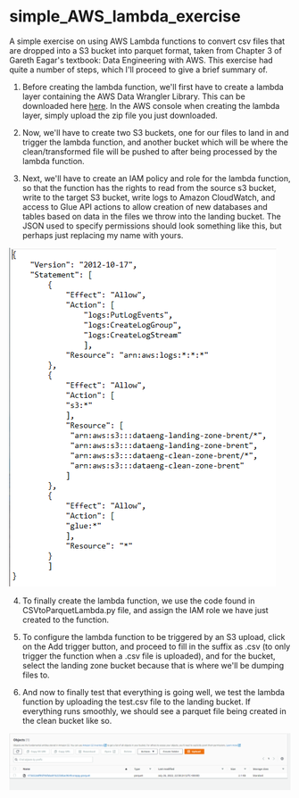 # simple_AWS_lambda_exercise
A simple exercise on using AWS Lambda functions to convert csv files that are dropped into a S3 bucket into parquet format, taken from Chapter 3 of Gareth Eagar's textbook: Data Engineering with AWS. This exercise had quite a number of steps, which I'll proceed to give a brief summary of.

1. Before creating the lambda function, we'll first have to create a lambda layer containing the AWS Data Wrangler Library. This can be downloaded here [here](https://github.com/awslabs/aws-data-wrangler/releases). In the AWS console when creating the lambda layer, simply upload the zip file you just downloaded.

2. Now, we'll have to create two S3 buckets, one for our files to land in and trigger the lambda function, and another bucket which will be where the clean/transformed
file will be pushed to after being processed by the lambda function.

3. Next, we'll have to create an IAM policy and role for the lambda function, so that the function has the rights to read from the source s3 bucket, write to the 
target S3 bucket, write logs to Amazon CloudWatch, and access to Glue API actions to allow creation of new databases and tables based on data in the files we throw
into the landing bucket. The JSON used to specify permissions should look something like this, but perhaps just replacing my name with yours.

![alt text](https://github.com/BrentTanKian/simple_AWS_lambda_exercise/blob/main/fixtures/AWSpermissions.PNG)

4. To finally create the lambda function, we use the code found in CSVtoParquetLambda.py file, and assign the IAM role we have just created to the function.

5. To configure the lambda function to be triggered by an S3 upload, click on the Add trigger button, and proceed to fill in the suffix as .csv (to only trigger the
function when a .csv file is uploaded), and for the bucket, select the landing zone bucket because that is where we'll be dumping files to.

6. And now to finally test that everything is going well, we test the lambda function by uploading the test.csv file to the landing bucket. If everything runs smoothly,
we should see a parquet file being created in the clean bucket like so.

![alt text](https://github.com/BrentTanKian/simple_AWS_lambda_exercise/blob/main/fixtures/Success.PNG)
